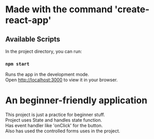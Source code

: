 # Made with the command 'create-react-app'

## Available Scripts

In the project directory, you can run:

### `npm start`

Runs the app in the development mode.\
Open [http://localhost:3000](http://localhost:3000) to view it in your browser.

# An beginner-friendly application

This project is just a practice for beginner stuff.\
Project uses State and handles state function.\
Has event handler like 'onClick' for the button.\
Also has used the controlled forms uses in the project.
